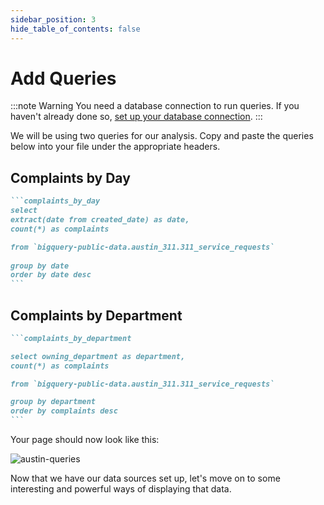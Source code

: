 ```yaml
---
sidebar_position: 3
hide_table_of_contents: false
---
```


# Add Queries

:::note Warning
You need a database connection to run queries. If you haven't already done so, [set up your database connection](/getting-started/connect-data-warehouse).
:::

We will be using two queries for our analysis. Copy and paste the queries below into your file under the appropriate headers.

<h2>Complaints by Day</h2>

````markdown title="Add this to austin-311/index.md after the 'Complaints by Day' header:"
```complaints_by_day
select
extract(date from created_date) as date, 
count(*) as complaints 

from `bigquery-public-data.austin_311.311_service_requests` 
 
group by date 
order by date desc
```
````

<h2>Complaints by Department</h2>

````markdown title="Add after the 'Complaints by Department' header:"
```complaints_by_department

select owning_department as department,
count(*) as complaints

from `bigquery-public-data.austin_311.311_service_requests` 

group by department
order by complaints desc
```
````

Your page should now look like this:

<div style={{textAlign: 'center'}}>

![austin-queries](/img/austin-queries.png)

</div>

Now that we have our data sources set up, let's move on to some interesting and powerful ways of displaying that data.